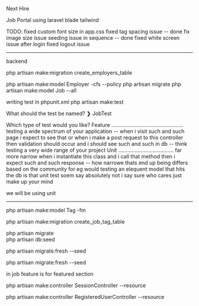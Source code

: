 Next Hire 

Job Portal using laravel blade tailwind 



TODO:
fixed custom font size in app.css
fixed tag spacing issue -- done
fix image size issue 
seeding issue in sequence -- done
fixed white screen issue after login 
fixed logout issue

----------


backend 

php artisan make:migration create_employers_table

php artisan make:model Employer -cfs --policy
php artisan migrate
php artisan make:model Job --all  

writing test in phpunit.xml 
php artisan make:test

  What should the test be named?
❯ JobTest


  Which type of test would you like?
  Feature ................................................ testing a wide spectrum of your application -- when i visit such and such page i expect to see that or when i make a post request to this controller then validation should occur and i should see such and such in db -- think testing a very wide range of your project 
  Unit ..................................... far more narrow  when i instantiate this class and i call that method then i expect such and such response -- how narrowe thats end up being differs based on the community for eg would testing an elequent model that  hits the db is that unit test soem say absolutely not i say sure who cares just make up your mind 

  we will be using unit

  -------

  php artisan make:model Tag -fm

php artisan make:migration create_job_tag_table

 
php artisan migrate  
php artisan db:seed

php artisan migrate:fresh --seed

php artisan migrate:fresh --seed

in job feature is for featured section

php artisan make:controller SessionController --resource

php artisan make:controller RegisteredUserController --resource